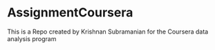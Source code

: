 # AssignmentCoursera
This is a Repo created by Krishnan Subramanian for the Coursera data analysis program
